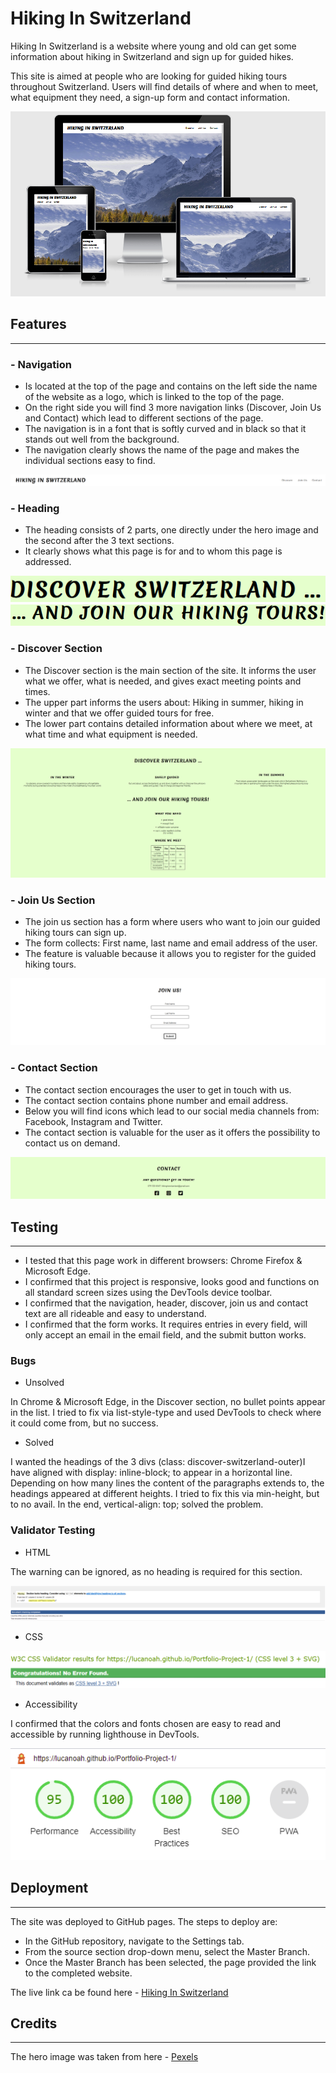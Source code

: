 
# Hiking In Switzerland
Hiking In Switzerland is a website where young and old can get some information about hiking in Switzerland and sign up for guided hikes.

This site is aimed at people who are looking for guided hiking tours throughout Switzerland. Users will find details of where and when to meet, what equipment they need, a sign-up form and contact information.

![Screenshot of the website on several screen sizes](assets/images/screenshot_responsivedesign.PNG?raw=true)

## Features
---

### - Navigation
- Is located at the top of the page and contains on the left side the name of the website as a logo, which is linked to the top of the page.
- On the right side you will find 3 more navigation links (Discover, Join Us and Contact) which lead to different sections of the page.
- The navigation is in a font that is softly curved and in black so that it stands out well from the background.
- The navigation clearly shows the name of the page and makes the individual sections easy to find.

![Screenshot of the header](assets/images/screenshot_nav.PNG?raw=true)

### - Heading
- The heading consists of 2 parts, one directly under the hero image and the second after the 3 text sections.
- It  clearly shows what this page is for and to whom this page is addressed.

![Screenshot of heading1](assets/images/screenshot_heading1.PNG?raw=true)
![Screenshot of heading2](assets/images/screenshot_heading2.PNG?raw=true)

### - Discover Section
- The Discover section is the main section of the site. It informs the user what we offer, what is needed, and gives exact meeting points and times.
- The upper part informs the users about: Hiking in summer, hiking in winter and that we offer guided tours for free.
- The lower part contains detailed information about where we meet, at what time and what equipment is needed.

![Screenshot of discover section](assets/images/screenshot_discover.PNG?raw=true)

### - Join Us Section
- The join us section has a form where users who want to join our guided hiking tours can sign up.
- The form collects: First name, last name and email address of the user.
- The feature is valuable because it allows you to register for the guided hiking tours.

![Screenshot of join us section](assets/images/screenshot_joinus.PNG?raw=true)

### - Contact Section
- The contact section encourages the user to get in touch with us.
- The contact section contains phone number and email address.
- Below you will find icons which lead to our social media channels from: Facebook, Instagram and Twitter.
- The contact section is valuable for the user as it offers the possibility to contact us on demand.

![Screenshot of contact section](assets/images/screenshot_contact.PNG?raw=true)

## Testing
---

- I tested that this page work in different browsers: Chrome Firefox & Microsoft Edge.
- I confirmed that this project is responsive, looks good and functions on all standard screen sizes using the DevTools device toolbar.
- I confirmed that the navigation, header, discover, join us and contact text are all rideable and easy to understand.
- I confirmed that the form works. It requires entries in every field, will only accept an email in the email field, and the submit button works.

### Bugs

- Unsolved

In Chrome & Microsoft Edge, in the Discover section, no bullet points appear in the list. I tried to fix via list-style-type and used DevTools to check where it could come from, but no success. 

- Solved

I wanted the headings of the 3 divs (class: discover-switzerland-outer)I have aligned with display: inline-block; to appear in a horizontal line. Depending on how many lines the content of the paragraphs extends to, the headings appeared at different heights. I tried to fix this via min-height, but to no avail. In the end, vertical-align: top; solved the problem.

### Validator Testing

- HTML

The warning can be ignored, as no heading is required for this section.

![Screenshot HTML Validator](assets/images/screenshot_html_val.PNG?raw=true)

- CSS

![Screenshot CSS Validator](assets/images/screenshot_css_val.PNG?raw=true)

- Accessibility

I confirmed that the colors and fonts chosen are easy to read and accessible by running lighthouse in DevTools.

![Screenshot lighthouse, DevTools](assets/images/screenshot_lighthouse.PNG?raw=true)

## Deployment
---

The site was deployed to GitHub pages. The steps to deploy are:
- In the GitHub repository, navigate to the Settings tab.
- From the source section drop-down menu, select the Master Branch.
- Once the Master Branch has been selected, the page provided the link to the completed website.

The live link ca be found here - [Hiking In Switzerland](https://lucanoah.github.io/Portfolio-Project-1/)

## Credits
---

The hero image was taken from here - [Pexels](https://www.pexels.com/)
